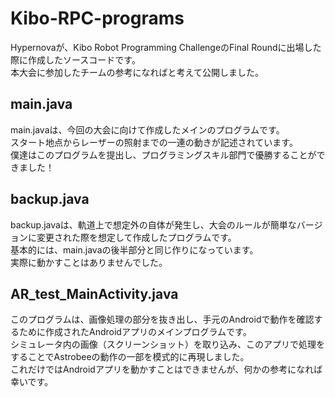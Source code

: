 # Kibo-RPC-programs
Hypernovaが、Kibo Robot Programming ChallengeのFinal Roundに出場した際に作成したソースコードです。  
本大会に参加したチームの参考になればと考えて公開しました。  

## main.java
main.javaは、今回の大会に向けて作成したメインのプログラムです。  
スタート地点からレーザーの照射までの一連の動きが記述されています。  
僕達はこのプログラムを提出し、プログラミングスキル部門で優勝することができました！

## backup.java     
backup.javaは、軌道上で想定外の自体が発生し、大会のルールが簡単なバージョンに変更された際を想定して作成したプログラムです。  
基本的には、main.javaの後半部分と同じ作りになっています。  
実際に動かすことはありませんでした。  

## AR_test_MainActivity.java
このプログラムは、画像処理の部分を抜き出し、手元のAndroidで動作を確認するために作成されたAndroidアプリのメインプログラムです。  
シミュレータ内の画像（スクリーンショット）を取り込み、このアプリで処理をすることでAstrobeeの動作の一部を模式的に再現しました。  
これだけではAndroidアプリを動かすことはできませんが、何かの参考になれば幸いです。  
